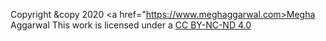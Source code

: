Copyright &copy 2020 <a href="https://www.meghaggarwal.com>Megha Aggarwal</a>
This work is licensed under a <a rel="license" href="https://creativecommons.org/licenses/by-nc-nd/4.0/">CC BY-NC-ND 4.0</a>


